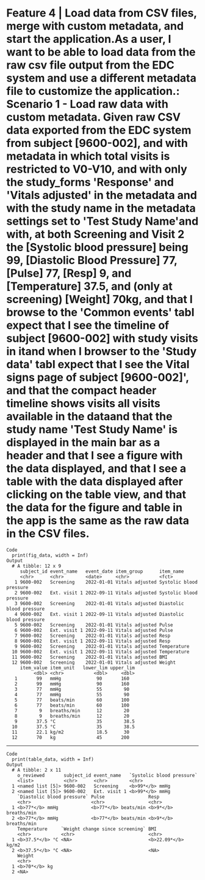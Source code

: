 # Feature 4 | Load data from CSV files, merge with custom metadata, and start the application.As a user, I want to be able to load data from the raw csv file output from the EDC system and use a different metadata file to customize the application.: Scenario 1 - Load raw data with custom metadata. Given raw CSV data exported from the EDC system from subject [9600-002], and with metadata in which total visits is restricted to V0-V10, and with only the study_forms 'Response' and 'Vitals adjusted' in the metadata and with the study name in the metadata settings set to 'Test Study Name'and with, at both Screening and Visit 2 the [Systolic blood pressure] being 99, [Diastolic Blood Pressure] 77, [Pulse] 77, [Resp] 9, and [Temperature] 37.5, and (only at screening) [Weight] 70kg, and that I browse to the 'Common events' tabI expect that I see the timeline of subject [9600-002] with study visits in itand when I browser to the 'Study data' tabI expect that I see the Vital signs page of subject [9600-002]', and that the compact header timeline shows visits all visits available in the dataand that the study name 'Test Study Name' is displayed in the main bar as a header and that I see a figure with the data displayed, and that I see a table with the data displayed after clicking on the table view, and that the data for the figure and table in the app is the same as the raw data in the CSV files.

    Code
      print(fig_data, width = Inf)
    Output
      # A tibble: 12 x 9
         subject_id event_name   event_date item_group      item_name               
         <chr>      <chr>        <date>     <chr>           <fct>                   
       1 9600-002   Screening    2022-01-01 Vitals adjusted Systolic blood pressure 
       2 9600-002   Ext. visit 1 2022-09-11 Vitals adjusted Systolic blood pressure 
       3 9600-002   Screening    2022-01-01 Vitals adjusted Diastolic blood pressure
       4 9600-002   Ext. visit 1 2022-09-11 Vitals adjusted Diastolic blood pressure
       5 9600-002   Screening    2022-01-01 Vitals adjusted Pulse                   
       6 9600-002   Ext. visit 1 2022-09-11 Vitals adjusted Pulse                   
       7 9600-002   Screening    2022-01-01 Vitals adjusted Resp                    
       8 9600-002   Ext. visit 1 2022-09-11 Vitals adjusted Resp                    
       9 9600-002   Screening    2022-01-01 Vitals adjusted Temperature             
      10 9600-002   Ext. visit 1 2022-09-11 Vitals adjusted Temperature             
      11 9600-002   Screening    2022-01-01 Vitals adjusted BMI                     
      12 9600-002   Screening    2022-01-01 Vitals adjusted Weight                  
         item_value item_unit   lower_lim upper_lim
              <dbl> <chr>           <dbl>     <dbl>
       1       99   mmHg             90       160  
       2       99   mmHg             90       160  
       3       77   mmHg             55        90  
       4       77   mmHg             55        90  
       5       77   beats/min        60       100  
       6       77   beats/min        60       100  
       7        9   breaths/min      12        20  
       8        9   breaths/min      12        20  
       9       37.5 °C               35        38.5
      10       37.5 °C               35        38.5
      11       22.1 kg/m2            18.5      30  
      12       70   kg               45       200  

---

    Code
      print(table_data, width = Inf)
    Output
      # A tibble: 2 x 11
        o_reviewed       subject_id event_name   `Systolic blood pressure`
        <list>           <chr>      <chr>        <chr>                    
      1 <named list [5]> 9600-002   Screening    <b>99*</b> mmHg          
      2 <named list [5]> 9600-002   Ext. visit 1 <b>99*</b> mmHg          
        `Diastolic blood pressure` Pulse                Resp                 
        <chr>                      <chr>                <chr>                
      1 <b>77*</b> mmHg            <b>77*</b> beats/min <b>9*</b> breaths/min
      2 <b>77*</b> mmHg            <b>77*</b> beats/min <b>9*</b> breaths/min
        Temperature     `Weight change since screening` BMI                
        <chr>           <chr>                           <chr>              
      1 <b>37.5*</b> °C <NA>                            <b>22.09*</b> kg/m2
      2 <b>37.5*</b> °C <NA>                            <NA>               
        Weight       
        <chr>        
      1 <b>70*</b> kg
      2 <NA>         

